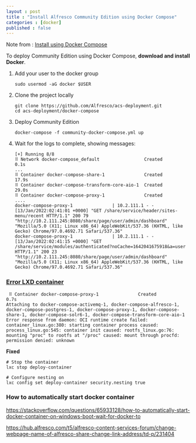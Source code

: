 ```yaml
---
layout : post
title : "Install Alfresco Community Edition using Docker Compose"
categories : [docker]
published : false
---
```

Note from :   [Install using Docker Compose](https://docs.alfresco.com/content-services/community/install/containers/docker-compose/)

To deploy Community Edition using Docker Compose, **download and install Docker**.

1. Add your user to the docker group
    ```shell
    sudo usermod -aG docker $USER
    ```

2. Clone the project locally
    ```shell
    git clone https://github.com/Alfresco/acs-deployment.git
    cd acs-deployment/docker-compose
    ```

3. Deploy Community Edition
    ```shell
    docker-compose -f community-docker-compose.yml up
    ```

4. Wait for the logs to complete, showing messages:
    ```
    [+] Running 8/8
    ⠿ Network docker-compose_default                 Created                                                                                        0.1s
    ...
    ⠿ Container docker-compose-share-1               Created                                                                                       17.9s
    ⠿ Container docker-compose-transform-core-aio-1  Created                                                                                       29.0s
    ⠿ Container docker-compose-proxy-1               Created 
    ....
    docker-compose-proxy-1               | 10.2.111.1 - - [13/Jan/2022:02:41:01 +0000] "GET /share/service/header/sites-menu/recent HTTP/1.1" 200 79 "http://10.2.111.245:8080/share/page/user/admin/dashboard" "Mozilla/5.0 (X11; Linux x86_64) AppleWebKit/537.36 (KHTML, like Gecko) Chrome/97.0.4692.71 Safari/537.36"
    docker-compose-proxy-1               | 10.2.111.1 - - [13/Jan/2022:02:41:15 +0000] "GET /share/service/modules/authenticated?noCache=1642041675918&a=user HTTP/1.1" 200 23 "http://10.2.111.245:8080/share/page/user/admin/dashboard" "Mozilla/5.0 (X11; Linux x86_64) AppleWebKit/537.36 (KHTML, like Gecko) Chrome/97.0.4692.71 Safari/537.36"
    ```

### [Error LXD container](https://stackoverflow.com/questions/46645910/docker-rootfs-linux-go-permission-denied-when-mounting-proc)

```
 ⠿ Container docker-compose-proxy-1               Created                                                                                        0.7s
Attaching to docker-compose-activemq-1, docker-compose-alfresco-1, docker-compose-postgres-1, docker-compose-proxy-1, docker-compose-share-1, docker-compose-solr6-1, docker-compose-transform-core-aio-1
Error response from daemon: OCI runtime create failed: container_linux.go:380: starting container process caused: process_linux.go:545: container init caused: rootfs_linux.go:76: mounting "proc" to rootfs at "/proc" caused: mount through procfd: permission denied: unknown
```

**Fixed**

```shell
# Stop the container
lxc stop deploy-container

# Configure nesting on 
lxc config set deploy-container security.nesting true
```


### How to automatically start docker container
https://stackoverflow.com/questions/65933128/how-to-automatically-start-docker-container-on-windows-boot-wait-for-docker-to

https://hub.alfresco.com/t5/alfresco-content-services-forum/change-webpage-name-of-alfresco-share-change-link-address/td-p/231404